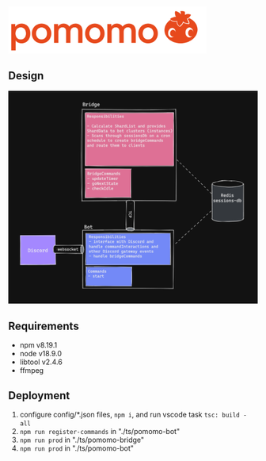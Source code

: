 <img src="./assets/logo.png" style="max-width: 25rem"/>

## Design

<img src="./assets/design-diagram.png" />

## Requirements

- npm v8.19.1
- node v18.9.0
- libtool v2.4.6
- ffmpeg

## Deployment

1. configure config/\*.json files, `npm i`, and run vscode task `tsc: build - all`
2. `npm run register-commands` in "./ts/pomomo-bot"
3. `npm run prod` in "./ts/pomomo-bridge"
4. `npm run prod` in "./ts/pomomo-bot"
